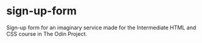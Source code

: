 # sign-up-form
Sign-up form for an imaginary service made for the Intermediate HTML and CSS course in The Odin Project.
